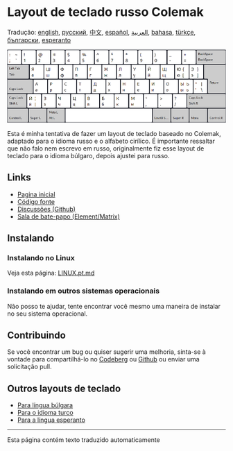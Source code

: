 # Layout de teclado russo Colemak

Tradução: [english](README.md), [русский](README.ru.md), [中文](README.zh-CN.md), [español](README.es.md), [العربية](README.ar.md), [bahasa](README.id.md), [türkçe](README.tr.md), [български](README.bg.md), [esperanto](README.eo.md)

![Visualize o Colemak Russo](./media/preview.png)

Esta é minha tentativa de fazer um layout de teclado baseado no Colemak, adaptado para o idioma russo e o alfabeto cirílico.
É importante ressaltar que não falo nem escrevo em russo, originalmente fiz esse layout de teclado para o idioma búlgaro, depois ajustei para russo.

## Links

* [Pagina inicial](https://salif.github.io/colemak-ru/)
* [Código fonte](https://codeberg.org/salif/colemak-ru)
* [Discussões (Github)](https://github.com/salif/colemak-ru/discussions)
* [Sala de bate-papo (Element/Matrix)](https://matrix.to/#/#salif-colemak:mozilla.org)

## Instalando

### Instalando no Linux

Veja esta página: [LINUX.pt.md](./LINUX.pt.md)

### Instalando em outros sistemas operacionais

Não posso te ajudar, tente encontrar você mesmo uma maneira de instalar no seu sistema operacional.

## Contribuindo

Se você encontrar um bug ou quiser sugerir uma melhoria, sinta-se à vontade para compartilhá-lo no [Codeberg] ou [Github] ou enviar uma solicitação pull.

[Github]: https://github.com/salif/colemak-ru/discussions
[Codeberg]: https://codeberg.org/salif/colemak-ru/issues

## Outros layouts de teclado

* [Para língua búlgara](https://salif.github.io/colemak-bg/)
* [Para o idioma turco](https://salif.github.io/colemak-tr/)
* [Para a língua esperanto](https://salif.github.io/colemak-eo/)

---

Esta página contém texto traduzido automaticamente
